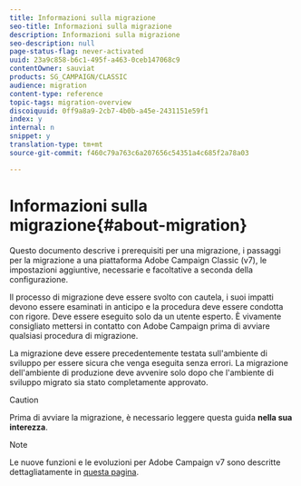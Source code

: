 ```yaml
---
title: Informazioni sulla migrazione
seo-title: Informazioni sulla migrazione
description: Informazioni sulla migrazione
seo-description: null
page-status-flag: never-activated
uuid: 23a9c858-b6c1-495f-a463-0ceb147068c9
contentOwner: sauviat
products: SG_CAMPAIGN/CLASSIC
audience: migration
content-type: reference
topic-tags: migration-overview
discoiquuid: 0ff9a8a9-2cb7-4b0b-a45e-2431151e59f1
index: y
internal: n
snippet: y
translation-type: tm+mt
source-git-commit: f460c79a763c6a207656c54351a4c685f2a78a03

---
```



# Informazioni sulla migrazione{#about-migration}

Questo documento descrive i prerequisiti per una migrazione, i passaggi per la migrazione a una piattaforma Adobe Campaign Classic (v7), le impostazioni aggiuntive, necessarie e facoltative a seconda della configurazione.

Il processo di migrazione deve essere svolto con cautela, i suoi impatti devono essere esaminati in anticipo e la procedura deve essere condotta con rigore. Deve essere eseguito solo da un utente esperto. È vivamente consigliato mettersi in contatto con Adobe Campaign prima di avviare qualsiasi procedura di migrazione.

La migrazione deve essere precedentemente testata sull&#39;ambiente di sviluppo per essere sicura che venga eseguita senza errori. La migrazione dell&#39;ambiente di produzione deve avvenire solo dopo che l&#39;ambiente di sviluppo migrato sia stato completamente approvato.

>[!CAUTION]
>
>Prima di avviare la migrazione, è necessario leggere questa guida **nella sua interezza**.

>[!NOTE]
>
>Le nuove funzioni e le evoluzioni per Adobe Campaign v7 sono descritte dettagliatamente in [questa pagina](https://docs.campaign.adobe.com/doc/AC/en/RN.html).

